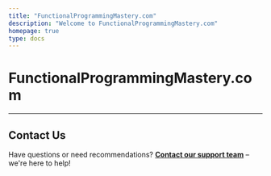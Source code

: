 ```yaml
---
title: "FunctionalProgrammingMastery.com"
description: "Welcome to FunctionalProgrammingMastery.com"
homepage: true
type: docs
---
```


# FunctionalProgrammingMastery.com


---

## Contact Us

Have questions or need recommendations? **[Contact our support team](mailto:info@tokenizer.ca?subject=FunctionalProgrammingMastery.com)** – we're here to help!
